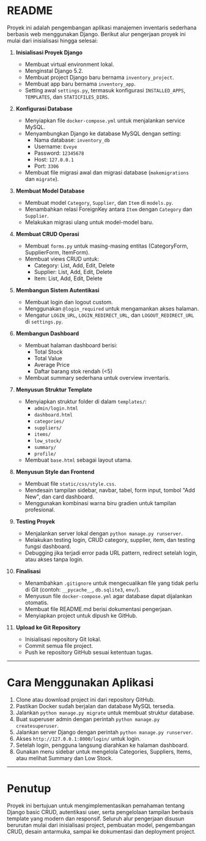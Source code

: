 
# README

Proyek ini adalah pengembangan aplikasi manajemen inventaris sederhana berbasis web menggunakan Django. Berikut alur pengerjaan proyek ini mulai dari inisialisasi hingga selesai:

1. **Inisialisasi Proyek Django**
   - Membuat virtual environment lokal.
   - Menginstal Django 5.2.
   - Membuat project Django baru bernama `inventory_project`.
   - Membuat app baru bernama `inventory_app`.
   - Setting awal `settings.py`, termasuk konfigurasi `INSTALLED_APPS`, `TEMPLATES`, dan `STATICFILES_DIRS`.

2. **Konfigurasi Database**
   - Menyiapkan file `docker-compose.yml` untuk menjalankan service MySQL.
   - Menyambungkan Django ke database MySQL dengan setting:
     - Nama database: `inventory_db`
     - Username: `Eveye`
     - Password: `12345678`
     - Host: `127.0.0.1`
     - Port: `3306`
   - Membuat file migrasi awal dan migrasi database (`makemigrations` dan `migrate`).

3. **Membuat Model Database**
   - Membuat model `Category`, `Supplier`, dan `Item` di `models.py`.
   - Menambahkan relasi ForeignKey antara `Item` dengan `Category` dan `Supplier`.
   - Melakukan migrasi ulang untuk model-model baru.

4. **Membuat CRUD Operasi**
   - Membuat `forms.py` untuk masing-masing entitas (CategoryForm, SupplierForm, ItemForm).
   - Membuat views CRUD untuk:
     - Category: List, Add, Edit, Delete
     - Supplier: List, Add, Edit, Delete
     - Item: List, Add, Edit, Delete

5. **Membangun Sistem Autentikasi**
   - Membuat login dan logout custom.
   - Menggunakan `@login_required` untuk mengamankan akses halaman.
   - Mengatur `LOGIN_URL`, `LOGIN_REDIRECT_URL`, dan `LOGOUT_REDIRECT_URL` di `settings.py`.

6. **Membangun Dashboard**
   - Membuat halaman dashboard berisi:
     - Total Stock
     - Total Value
     - Average Price
     - Daftar barang stok rendah (<5)
   - Membuat summary sederhana untuk overview inventaris.

7. **Menyusun Struktur Template**
   - Menyiapkan struktur folder di dalam `templates/`:
     - `admin/login.html`
     - `dashboard.html`
     - `categories/`
     - `suppliers/`
     - `items/`
     - `low_stock/`
     - `summary/`
     - `profile/`
   - Membuat `base.html` sebagai layout utama.

8. **Menyusun Style dan Frontend**
   - Membuat file `static/css/style.css`.
   - Mendesain tampilan sidebar, navbar, tabel, form input, tombol "Add New", dan card dashboard.
   - Menggunakan kombinasi warna biru gradien untuk tampilan profesional.

9. **Testing Proyek**
   - Menjalankan server lokal dengan `python manage.py runserver`.
   - Melakukan testing login, CRUD category, supplier, item, dan testing fungsi dashboard.
   - Debugging jika terjadi error pada URL pattern, redirect setelah login, atau akses tanpa login.

10. **Finalisasi**
    - Menambahkan `.gitignore` untuk mengecualikan file yang tidak perlu di Git (contoh: `__pycache__`, `db.sqlite3`, `env/`).
    - Menyusun file `docker-compose.yml` agar database dapat dijalankan otomatis.
    - Membuat file README.md berisi dokumentasi pengerjaan.
    - Menyiapkan project untuk dipush ke GitHub.

11. **Upload ke Git Repository**
    - Inisialisasi repository Git lokal.
    - Commit semua file project.
    - Push ke repository GitHub sesuai ketentuan tugas.

---

# Cara Menggunakan Aplikasi

1. Clone atau download project ini dari repository GitHub.
2. Pastikan Docker sudah berjalan dan database MySQL tersedia.
3. Jalankan `python manage.py migrate` untuk membuat struktur database.
4. Buat superuser admin dengan perintah `python manage.py createsuperuser`.
5. Jalankan server Django dengan perintah `python manage.py runserver`.
6. Akses `http://127.0.0.1:8000/login/` untuk login.
7. Setelah login, pengguna langsung diarahkan ke halaman dashboard.
8. Gunakan menu sidebar untuk mengelola Categories, Suppliers, Items, atau melihat Summary dan Low Stock.

---

# Penutup

Proyek ini bertujuan untuk mengimplementasikan pemahaman tentang Django basic CRUD, autentikasi user, serta pengelolaan tampilan berbasis template yang modern dan responsif.
Seluruh alur pengerjaan disusun berurutan mulai dari inisialisasi project, pembuatan model, pengembangan CRUD, desain antarmuka, sampai ke dokumentasi dan deployment project.

